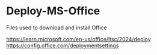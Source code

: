 # Deploy-MS-Office
Files used to download and install Office

https://learn.microsoft.com/en-us/office/ltsc/2024/deploy
https://config.office.com/deploymentsettings
